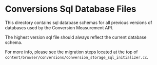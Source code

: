 # Conversions Sql Database Files

This directory contains sql database schemas for all previous versions of
databases used by the Conversion Measurement API.

The highest version sql file should always reflect the current database
schema.

For more info, please see the migration steps located at the top of
`content/browser/conversions/conversion_storage_sql_initializer.cc`.
